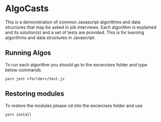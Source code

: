 # AlgoCasts

This is a demonstration of common Javascript algorithms and data structures that may be asked in job interviews. Each algorithm is explained and its solution(s) and a set of tests are provided. This is for learning algorithms and data structures in Javascript.

## Running Algos

To run each algorithm you should go to the excercises folder and type below commands

```shell
yarn jest <forlder>/test.js
```

## Restoring modules

To restore the modules please cd into the excercises folder and use

```shell
yarn install
```
